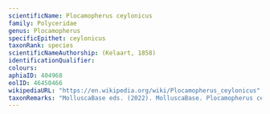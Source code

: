 ```yaml
---
scientificName: Plocamopherus ceylonicus
family: Polyceridae
genus: Plocamopherus
specificEpithet: ceylonicus
taxonRank: species
scientificNameAuthorship: (Kelaart, 1858)
identificationQualifier: 
colours:
aphiaID: 404968
eolID: 46450466
wikipediaURL: "https://en.wikipedia.org/wiki/Plocamopherus_ceylonicus"
taxonRemarks: "MolluscaBase eds. (2022). MolluscaBase. Plocamopherus ceylonicus (Kelaart, 1858). Accessed through: World Register of Marine Species at: https://www.marinespecies.org/aphia.php?p=taxdetails&id=404968 on 2022-02-24"
---
```

